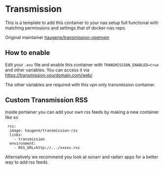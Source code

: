 # Transmission

This is a template to add this container to your nas setup full functional with matching permissions and settings that of docker-nas repo.

Original maintainer [haugene/transmission-openvpn](https://hub.docker.com/r/haugene/transmission-openvpn/)

## How to enable

Edit your `.env` file and enable this container with `TRANSMISSION_ENABLED=true` and other variables. You can access it via https://transmission.yourdomain.com/web/

The other variables are required with this vpn only transmission container.

## Custom Transmission RSS

Inside portainer you can add your own rss feeds by making a new container like so

```
 rss:
  image: haugene/transmission-rss
  links:
    - transmission
  environment:
    - RSS_URL=http://.../xxxxx.rss
```

Alternatively we recommend you look at sonarr and radarr apps for a better way to add rss feeds.